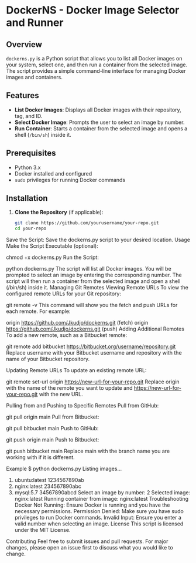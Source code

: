 # DockerNS - Docker Image Selector and Runner

## Overview

`dockerns.py` is a Python script that allows you to list all Docker images on your system, select one, and then run a container from the selected image. The script provides a simple command-line interface for managing Docker images and containers.

## Features

- **List Docker Images**: Displays all Docker images with their repository, tag, and ID.
- **Select Docker Image**: Prompts the user to select an image by number.
- **Run Container**: Starts a container from the selected image and opens a shell (`/bin/sh`) inside it.

## Prerequisites

- Python 3.x
- Docker installed and configured
- `sudo` privileges for running Docker commands

## Installation

1. **Clone the Repository** (if applicable):
   ```sh
   git clone https://github.com/yourusername/your-repo.git
   cd your-repo

Save the Script: Save the dockerns.py script to your desired location.
Usage
Make the Script Executable (optional):


chmod +x dockerns.py
Run the Script:

python dockerns.py
The script will list all Docker images.
You will be prompted to select an image by entering the corresponding number.
The script will then run a container from the selected image and open a shell (/bin/sh) inside it.
Managing Git Remotes
Viewing Remote URLs
To view the configured remote URLs for your Git repository:

git remote -v
This command will show you the fetch and push URLs for each remote. For example:

origin    https://github.com/Jkudjo/dockerns.git (fetch)
origin    https://github.com/Jkudjo/dockerns.git (push)
Adding Additional Remotes
To add a new remote, such as a Bitbucket remote:

git remote add bitbucket https://bitbucket.org/username/repository.git
Replace username with your Bitbucket username and repository with the name of your Bitbucket repository.

Updating Remote URLs
To update an existing remote URL:

git remote set-url origin https://new-url-for-your-repo.git
Replace origin with the name of the remote you want to update and https://new-url-for-your-repo.git with the new URL.

Pulling from and Pushing to Specific Remotes
Pull from GitHub:

git pull origin main
Pull from Bitbucket:

git pull bitbucket main
Push to GitHub:

git push origin main
Push to Bitbucket:

git push bitbucket main
Replace main with the branch name you are working with if it is different.

Example
$ python dockerns.py
Listing images...
1. ubuntu:latest 1234567890ab
2. nginx:latest 234567890abc
3. mysql:5.7 34567890abcd
Select an image by number: 2
Selected image: nginx:latest
Running container from image: nginx:latest
Troubleshooting
Docker Not Running: Ensure Docker is running and you have the necessary permissions.
Permission Denied: Make sure you have sudo privileges to run Docker commands.
Invalid Input: Ensure you enter a valid number when selecting an image.
License
This script is licensed under the MIT License.

Contributing
Feel free to submit issues and pull requests. For major changes, please open an issue first to discuss what you would like to change.
